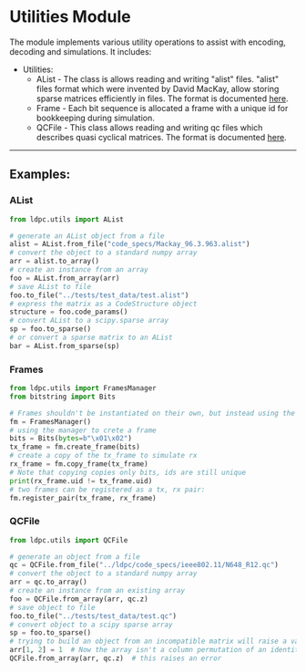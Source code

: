 # Utilities Module
The module implements various utility operations to assist with 
encoding, decoding and simulations. It includes:
 - Utilities:
   - AList - The class is allows reading and writing "alist" files. "alist" files format which were invented by David 
MacKay, allow storing sparse matrices efficiently in files. The format is documented
[here](http://www.inference.org.uk/mackay/codes/alist.html).
   - Frame - Each bit sequence is allocated a frame with a unique id for bookkeeping during simulation.
   - QCFile - This class allows reading and writing qc files which describes quasi cyclical matrices. The format is
 documented [here](https://aff3ct.readthedocs.io/en/latest/user/simulation/parameters/codec/ldpc/decoder.html).

------
## Examples:
### AList

```python
from ldpc.utils import AList

# generate an AList object from a file
alist = AList.from_file("code_specs/Mackay_96.3.963.alist")
# convert the object to a standard numpy array
arr = alist.to_array()
# create an instance from an array
foo = AList.from_array(arr)
# save AList to file
foo.to_file("../tests/test_data/test.alist")
# express the matrix as a CodeStructure object
structure = foo.code_params()
# convert AList to a scipy.sparse array
sp = foo.to_sparse()
# or convert a sparse matrix to an AList
bar = AList.from_sparse(sp)
```

### Frames

```python
from ldpc.utils import FramesManager
from bitstring import Bits

# Frames shouldn't be instantiated on their own, but instead using the manager
fm = FramesManager()
# using the manager to crete a frame
bits = Bits(bytes=b"\x01\x02")
tx_frame = fm.create_frame(bits)
# create a copy of the tx_frame to simulate rx
rx_frame = fm.copy_frame(tx_frame)
# Note that copying copies only bits, ids are still unique
print(rx_frame.uid != tx_frame.uid)
# two frames can be registered as a tx, rx pair:
fm.register_pair(tx_frame, rx_frame)
```

### QCFile

```python
from ldpc.utils import QCFile

# generate an object from a file
qc = QCFile.from_file("../ldpc/code_specs/ieee802.11/N648_R12.qc")
# convert the object to a standard numpy array
arr = qc.to_array()
# create an instance from an existing array
foo = QCFile.from_array(arr, qc.z)
# save object to file
foo.to_file("../tests/test_data/test.qc")
# convert object to a scipy sparse array
sp = foo.to_sparse()
# trying to build an object from an incompatible matrix will raise a value error
arr[1, 2] = 1  # Now the array isn't a column permutation of an identity
QCFile.from_array(arr, qc.z)  # this raises an error
```